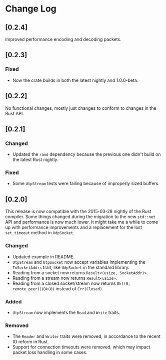 # Change Log

## [0.2.4]

Improved performance encoding and decoding packets.

## [0.2.3]

### Fixed
- Now the crate builds in both the latest nightly and 1.0.0-beta.

## [0.2.2]

No functional changes, mostly just changes to conform to changes in the Rust API.

## [0.2.1]

### Changed
- Updated the `rand` dependency because the previous one didn't build on the latest Rust nightly.

### Fixed
- Some `UtpStream` tests were failing because of improperly sized buffers.

## [0.2.0]

This release is now compatible with the 2015-03-28 nightly of the Rust compiler.
Some things changed during the migration to the new `std::net` API and performance is now much lower. It might take me a while to come up with performance improvements and a replacement for the lost `set_timeout` method in `UdpSocket`.

### Changed
- Updated example in README.
- `UtpStream` and `UtpSocket` now accept variables implementing the `ToSocketAddrs` trait, like `UdpSocket` in the standard library.
- Reading from a socket now returns `Result<(usize, SocketAddr)>`.
- Reading from a stream now returns `Result<usize>`.
- Reading from a closed socket/stream now returns `Ok((0, remote_peer))`/`Ok(0)` instead of `Err(Closed)`.

### Added
- `UtpStream` now implements the `Read` and `Write` traits.

### Removed
- The `Reader` and `Writer` traits were removed, in accordance to the recent IO reform in Rust.
- Support for connection timeouts were removed, which may impact packet loss handling in some cases.
